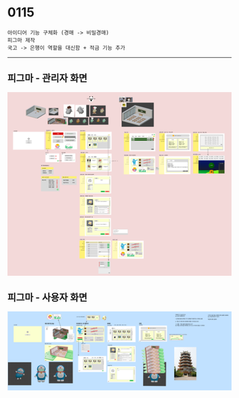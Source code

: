 
# 0115

```text
아이디어 기능 구체화 (경매 -> 비밀경매)
피그마 제작
국고 -> 은행이 역할을 대신함 + 적금 기능 추가

```
---

## 피그마 - 관리자 화면

![img.png](img.png)



## 피그마 - 사용자 화면
![img_1.png](img_1.png)